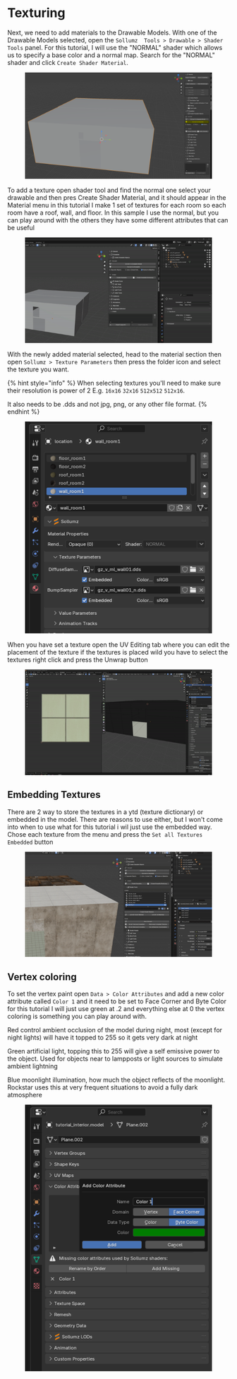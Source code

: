 # Texturing

Next, we need to add materials to the Drawable Models. With one of the Drawable Models selected, open the `Sollumz 
Tools > Drawable > Shader Tools` panel. For this tutorial, I will use the "NORMAL" shader which allows us to specify
a base color and a normal map. Search for the "NORMAL" shader and click `Create Shader Material`.
<figure><img src="../../.gitbook/assets/create_interior_tutorial_building17.png" alt=""><figcaption><p></p></figcaption></figure>

To add a texture open shader tool and find the normal one select your drawable and then pres Create Shader Material, and
it should appear in the Material menu in this tutorial I make 1 set of textures for each room so each room have a roof,
wall, and floor. In this sample I use the normal, but you can play around with the others they have some different
attributes that can be useful
<figure><img src="../../.gitbook/assets/create_interior_tutorial_building18.gif" alt=""><figcaption><p></p></figcaption></figure>

With the newly added material selected, head to the material section then open `Sollumz > Texture Parameters` then press 
the folder icon and select the texture you want.

{% hint style="info" %}
When selecting textures you'll need to make sure their resolution is power of 2 E.g. `16x16` `32x16` `512x512` `512x16`.

It also needs to be .dds and not jpg, png, or any other file format.
{% endhint %}

<figure><img src="../../.gitbook/assets/create_interior_tutorial_building19.png" alt=""><figcaption><p></p></figcaption></figure>

When you have set a texture open the UV Editing tab where you can edit the placement of the texture if the textures is
placed wild you have to select the textures right click and press the Unwrap button
<figure><img src="../../.gitbook/assets/create_interior_tutorial_building20.gif" alt=""><figcaption><p></p></figcaption></figure>

## Embedding Textures

There are 2 way to store the textures in a ytd (texture dictionary) or embedded in the model. There are reasons to use
either, but I won't come into when to use what for this tutorial i wil just use the embedded way. Chose each texture
from the menu and press the `Set all Textures Embedded` button
<figure><img src="../../.gitbook/assets/create_interior_tutorial_building21.gif" alt=""><figcaption><p></p></figcaption></figure>

## Vertex coloring

To set the vertex paint open `Data > Color Attributes` and add a new color attribute called `Color 1` and it need to be 
set to Face Corner and Byte Color for this tutorial I will just use green at .2 and everything else at 0 the vertex 
coloring is something you can play around with.

Red control ambient occlusion of the model during night, most (except for night lights) will have it topped to 255 so it gets very dark at night

Green artificial light, topping this to 255 will give a self emissive power to the object. Used for objects near to 
lampposts or light sources to simulate ambient lightning

Blue moonlight illumination, how much the object reflects of the moonlight. Rockstar uses this at very frequent situations
to avoid a fully dark atmosphere

<figure><img src="../../.gitbook/assets/create_interior_tutorial_building32.png" alt=""><figcaption><p></p></figcaption></figure>
